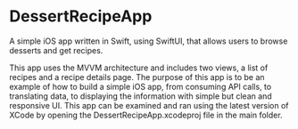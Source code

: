 # DessertRecipeApp
A simple iOS app written in Swift, using SwiftUI, that allows users to browse desserts and get recipes.

This app uses the MVVM architecture and includes two views, a list of recipes and a recipe details page. The purpose of this app is to be an example of how to build a simple iOS app, from consuming API calls, to translating data, to displaying the information with simple but clean and responsive UI. This app can be examined and ran using the latest version of XCode by opening the DessertRecipeApp.xcodeproj file in the main folder.
